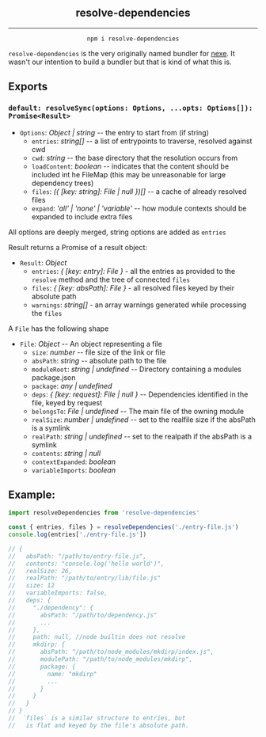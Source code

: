 <h2 align="center">resolve-dependencies</h2>

---

<p align="center"><code>npm i resolve-dependencies</code></p>

`resolve-dependencies` is the very originally named bundler for [nexe](https://github.com/nexe/nexe). It wasn't our intention to build a bundler but that is kind of what this is.

## Exports


### `default: resolveSync(options: Options, ...opts: Options[]): Promise<Result>`
  
  - `Options`: _Object | string_ -- the entry to start from (if string)
    - `entries`: _string[]_ -- a list of entrypoints to traverse, resolved against cwd
    - `cwd`: _string_ -- the base directory that the resolution occurs from
    - `loadContent`: _boolean_ -- indicates that the content should be included int he FileMap (this may be unreasonable for large dependency trees)
    - `files`: _({ [key: string]: File | null })[]_ -- a cache of already resolved files
    - `expand`: _'all' | 'none' | 'variable'_ -- how module contexts should be expanded to include extra files

All options are deeply merged, string options are added as `entries`

Result returns a Promise of a result object:
  - `Result`: _Object_
    - `entries`: _{ [key: entry]: File }_ - all the entries as provided to the `resolve` method and the tree of connected `files`
    - `files`: _{ [key: absPath]: File }_ - all resolved files keyed by their absolute path
    - `warnings`: _string[]_ - an array warnings generated while processing the `files`

A `File` has the following shape
  - `File`: _Object_ -- An object representing a file
    - `size`: _number_ -- file size of the link or file
    - `absPath`: _string_ -- absolute path to the file
    - `moduleRoot`: _string | undefined_ -- Directory containing a modules package.json
    - `package`: _any | undefined_
    - `deps`: _{ [key: request]: File | null }_ -- Dependencies identified in the file, keyed by request
    - `belongsTo`: _File | undefined_ -- The main file of the owning module
    - `realSize`: _number | undefined_ -- set to the realfile size if the absPath is a symlink
    - `realPath`: _string | undefined_ -- set to the realpath if the absPath is a symlink
    - `contents`: _string | null_
    - `contextExpanded`: _boolean_
    - `variableImports`: _boolean_


## Example:

```javascript
import resolveDependencies from 'resolve-dependencies'

const { entries, files } = resolveDependencies('./entry-file.js')
console.log(entries['./entry-file.js'])

// {
//   absPath: "/path/to/entry-file.js",
//   contents: "console.log('hello world')",
//   realSize: 26,
//   realPath: "/path/to/entry/lib/file.js"
//   size: 12
//   variableImports: false,
//   deps: {
//     "./dependency": {
//       absPath: "/path/to/dependency.js"
//       ...
//     },
//     path: null, //node builtin does not resolve
//     mkdirp: {
//       absPath: "/path/to/node_modules/mkdirp/index.js",
//       modulePath: "/path/to/node_modules/mkdirp",
//       package: {
//         name: "mkdirp"
//         ...
//       }
//     }
//   }
// }
//  `files` is a similar structure to entries, but 
//   is flat and keyed by the file's absolute path.
```


